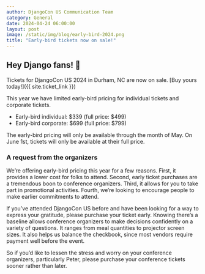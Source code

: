 ```yaml
---
author: DjangoCon US Communication Team
category: General
date: 2024-04-24 06:00:00
layout: post
image: /static/img/blog/early-bird-2024.png
title: "Early-bird tickets now on sale!"
---
```


## Hey Django fans! 👋

Tickets for DjangoCon US 2024 in Durham, NC are now on sale. [Buy yours today!]({{ site.ticket_link }})

This year we have limited early-bird pricing for individual tickets and corporate tickets.

- Early-bird individual: $339 (full price: $499)
- Early-bird corporate: $699 (full price: $799)

The early-bird pricing will only be available through the month of May. On June 1st, tickets will only be available at their full price.

### A request from the organizers

We’re offering early-bird pricing this year for a few reasons. First, it provides a lower cost for folks to attend. Second, early ticket purchases are a tremendous boon to conference organizers. Third, it allows for you to take part in promotional activities. Fourth, we’re looking to encourage people to make earlier commitments to attend.

If you’ve attended DjangoCon US before and have been looking for a way to express your gratitude, please purchase your ticket early. Knowing there’s a baseline allows conference organizers to make decisions confidently on a variety of questions. It ranges from meal quantities to projector screen sizes. It also helps us balance the checkbook, since most vendors require payment well before the event.

So if you’d like to lessen the stress and worry on your conference organizers, particularly Peter, please purchase your conference tickets sooner rather than later.
